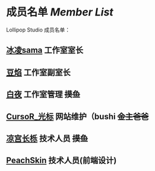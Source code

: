 # 成员名单 *Member List*
Lollipop Studio 成员名单：
## [冰凌sama](/guide/member/binglingsama) 工作室室长
## [豆焰](/guide/member/beanflame) 工作室副室长 
## [白夜](/guide/member/whitenight) 工作室管理 ~~摸鱼~~
## [CursoR_光标](/guide/member/cursor) 网站维护（bushi ~~金主爸爸~~
## [凉宫长栎](/guide/member/konara) 技术人员 ~~摸鱼~~
## [PeachSkin](/guide/member/peachskin) 技术人员(前端设计)


<!-- 
火煤工作室？
火药工作室？ 最顶 最大 最巨

火药飞速工作室： （2KNO3+S+3C--点燃-→K2S+N2↑+3CO2↑工作室） 有内群 
    
    成员名单：
        室长：豆焰
        副室长：冰凌 
        技术人员：peachskin（桃子皮）
        技术人员：白夜

        
    这是游戏开发
    游戏：
        数字棋
        六角柱数据世界
        数据棋


棒棒糖工作室：  棒棒糖非常好，热爱 二次元 + mc 

    成员名单：
        冰凌sama 工作室室长
        豆焰 工作室室长
        白夜 工作室副室长
        凉宫长栎 技术人员
        零 技术人员
        peachskin桃子皮 技术人员
    



    自学超快乐 
    摸鱼超快乐 
    
    室长：冰凌
    副室长：豆焰
    摸鱼:凉宫长栎

    

    热爱mc + 二次元
    mod和插件什么等.....
    当然还代做(恰饭)website、QQbot 、discord bot等

    mod：
        SCP:AfterTheEND √

   插件：


   二次元：
        没有









-->